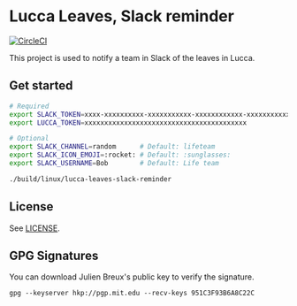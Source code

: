# Lucca Leaves, Slack reminder

[![CircleCI](https://circleci.com/gh/bureaux-a-partager/lucca-leaves-slack-reminder/tree/master.svg?style=svg&circle-token=)](https://circleci.com/gh/bureaux-a-partager/lucca-leaves-slack-reminder/tree/master)

This project is used to notify a team in Slack of the leaves in Lucca.


## Get started

```bash
# Required
export SLACK_TOKEN=xxxx-xxxxxxxxxx-xxxxxxxxxxx-xxxxxxxxxxxx-xxxxxxxxxxxxxxxxxxxxxxxxxxxxxxxxx
export LUCCA_TOKEN=xxxxxxxxxxxxxxxxxxxxxxxxxxxxxxxxxxxxxxxxx

# Optional
export SLACK_CHANNEL=random      # Default: lifeteam
export SLACK_ICON_EMOJI=:rocket: # Default: :sunglasses:
export SLACK_USERNAME=Bob        # Default: Life team

./build/linux/lucca-leaves-slack-reminder
```


## License

See [LICENSE](https://github.com/bureaux-a-partager/gh-slack-reminder/blob/master/LICENSE).


## GPG Signatures

You can download Julien Breux's public key to verify the signature.

    gpg --keyserver hkp://pgp.mit.edu --recv-keys 951C3F93B6A8C22C

